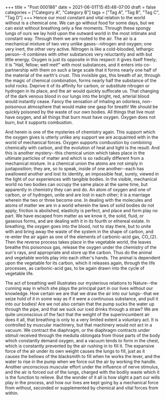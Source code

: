 +++
title = "Post 000186"
date = 2021-06-01T15:45:48-07:00
draft = false
categories = ["Category A", "Category B"]
tags = ["Tag A", "Tag B", "Tag C", "Tag D"]
+++
Hence our most constant and vital relation to the world without is a chemical one. We can go without food for some days, but we can exist without breathing only a few moments. Through these spongy lungs of ours we lay hold upon the outward world in the most intimate and constant way. Through them we are rooted to the air. The air is a mechanical mixture of two very unlike gases--nitrogen and oxygen; one very inert, the other very active. Nitrogen is like a cold-blooded, lethargic person--it combines with other substances very reluctantly and with but little energy. Oxygen is just its opposite in this respect: it gives itself freely; it is "Hail, fellow; well met!" with most substances, and it enters into co-partnership with them on such a large scale that it forms nearly one half of the material of the earth's crust. This invisible gas, this breath of air, through the magic of chemical combination, forms nearly half the substance of the solid rocks. Deprive it of its affinity for carbon, or substitute nitrogen or hydrogen in its place, and the air would quickly suffocate us. That changing of the dark venous blood in our lungs into the bright, red, arterial blood would instantly cease. Fancy the sensation of inhaling an odorless, non-poisonous atmosphere that would make one gasp for breath! We should be quickly poisoned by the waste of our own bodies. All things that live must have oxygen, and all things that burn must have oxygen. Oxygen does not burn, but it supports combustion.

And herein is one of the mysteries of chemistry again. This support which the oxygen gives is utterly unlike any support we are acquainted with in the world of mechanical forces. Oxygen supports combustion by combining chemically with carbon, and the evolution of heat and light is the result. And this is another mystery--this chemical union which takes place in the ultimate particles of matter and which is so radically different from a mechanical mixture. In a chemical union the atoms are not simply in juxtaposition; they are, so to speak, inside of one another--each has swallowed another and lost its identity, an impossible feat, surely, viewed in the light of our experiences with tangible bodies. In the visible, mechanical world no two bodies can occupy the same place at the same time, but apparently in chemistry they can and do. An atom of oxygen and one of carbon, or of hydrogen, unite and are lost in each other; it is a marriage wherein the two or three become one. In dealing with the molecules and atoms of matter we are in a world wherein the laws of solid bodies do not apply; friction is abolished, elasticity is perfect, and place and form play no part. We have escaped from matter as we know it, the solid, fluid, or gaseous forms, and are dealing with it in its fourth or ethereal estate. In breathing, the oxygen goes into the blood, not to stay there, but to unite with and bring away the waste of the system in the shape of carbon, and re-enter the air again as one of the elements of carbonic-acid gas, CO_{2}. Then the reverse process takes place in the vegetable world, the leaves breathe this poisonous gas, release the oxygen under the chemistry of the sun's rays, and appropriate and store up the carbon. Thus do the animal and vegetable worlds play into each other's hands. The animal is dependent upon the vegetable for its carbon, which it releases again, through the life processes, as carbonic-acid gas, to be again drawn into the cycle of vegetable life.

The act of breathing well illustrates our mysterious relations to Nature--the cunning way in which she plays the principal part in our lives without our knowledge. How certain we are that we draw the air into our lungs--that we seize hold of it in some way as if it were a continuous substance, and pull it into our bodies! Are we not also certain that the pump sucks the water up through the pipe, and that we suck our iced drinks through a straw? We are quite unconscious of the fact that the weight of the superincumbent air does it all, that breathing is only to a very limited extent a voluntary act. It is controlled by muscular machinery, but that machinery would not act in a vacuum. We contract the diaphragm, or the diaphragm contracts under stimuli received through the medulla oblongata from those parts of the body which constantly demand oxygen, and a vacuum tends to form in the chest, which is constantly prevented by the air rushing in to fill it. The expansive force of the air under its own weight causes the lungs to fill, just as it causes the bellows of the blacksmith to fill when he works the lever, and the water to rise in the pump when we force out the air by working the handle. Another unconscious muscular effort under the influence of nerve stimulus, and the air is forced out of the lungs, charged with the bodily waste which it is the function to relieve. But the wonder of it all is how slight a part our wills play in the process, and how our lives are kept going by a mechanical force from without, seconded or supplemented by chemical and vital forces from within.
